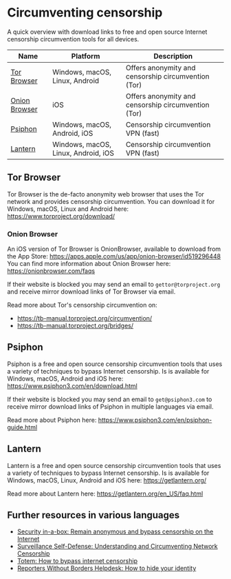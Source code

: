 # Circumventing censorship

A quick overview with download links to free and open source Internet
censorship circumvention tools for all devices.

| Name | Platform | Description |
| ---- | -------- | ----------- |
| [Tor Browser](https://www.torproject.org/download/) | Windows, macOS, Linux, Android | Offers anonymity and censorship circumvention (Tor)|
| [Onion Browser](https://apps.apple.com/us/app/onion-browser/id519296448) | iOS | Offers anonymity and censorship circumvention (Tor)|
| [Psiphon](https://www.psiphon3.com/en/download.html) |  Windows, macOS, Android, iOS | Censorship circumvention VPN (fast) |
| [Lantern](https://getlantern.org/) | Windows, macOS, Linux, Android, iOS | Censorship circumvention VPN (fast) |

## Tor Browser

Tor Browser is the de-facto anonymity web browser that uses the Tor network and
provides censorship circumvention. You can download it for Windows, macOS,
Linux and Android here: <https://www.torproject.org/download/>

### Onion Browser

An iOS version of Tor Browser is OnionBrowser, available to download from the App Store:
<https://apps.apple.com/us/app/onion-browser/id519296448>
You can find more information about Onion Browser here: <https://onionbrowser.com/faqs>

If their website is blocked you may send an email to `gettor@torproject.org`
and receive mirror download links of Tor Browser via email.

Read more about Tor's censorship circumvention on:

- <https://tb-manual.torproject.org/circumvention/>
- <https://tb-manual.torproject.org/bridges/>

## Psiphon

Psiphon is a free and open source censorship circumvention tools that uses a
variety of techniques to bypass Internet censorship. Is is available for
Windows, macOS, Android and iOS here: <https://www.psiphon3.com/en/download.html>

If their website is blocked you may send an email to `get@psiphon3.com` to receive
mirror download links of Psiphon in multiple languages via email.

Read more about Psiphon here: <https://www.psiphon3.com/en/psiphon-guide.html>

## Lantern

Lantern is a free and open source censorship circumvention tools that uses a
variety of techniques to bypass Internet censorship. Is is available for
Windows, macOS, Linux, Android and iOS here: <https://getlantern.org/>

Read more about Lantern here: <https://getlantern.org/en_US/faq.html>

## Further resources in various languages

- [Security in-a-box: Remain anonymous and bypass censorship on the Internet](https://securityinabox.org/en/guide/anonymity-and-circumvention/)
- [Surveillance Self-Defense: Understanding and Circumventing Network Censorship](https://ssd.eff.org/en/module/understanding-and-circumventing-network-censorship)
- [Totem: How to bypass internet censorship](https://learn.totem-project.org/courses/course-v1:Totem+TP_CT_EN+001/course/)
- [Reporters Without Borders Helpdesk: How to hide your identity](https://helpdesk.rsf.org/digital-security-guide/anonymity/)
